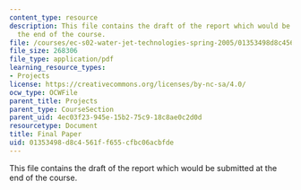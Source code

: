 ```yaml
---
content_type: resource
description: This file contains the draft of the report which would be submitted at
  the end of the course.
file: /courses/ec-s02-water-jet-technologies-spring-2005/01353498d8c4561ff655cfbc06acbfde_MITEC_S02S05_final_paper.pdf
file_size: 268306
file_type: application/pdf
learning_resource_types:
- Projects
license: https://creativecommons.org/licenses/by-nc-sa/4.0/
ocw_type: OCWFile
parent_title: Projects
parent_type: CourseSection
parent_uid: 4ec03f23-945e-15b2-75c9-18c8ae0c2d0d
resourcetype: Document
title: Final Paper
uid: 01353498-d8c4-561f-f655-cfbc06acbfde
---
```

This file contains the draft of the report which would be submitted at the end of the course.